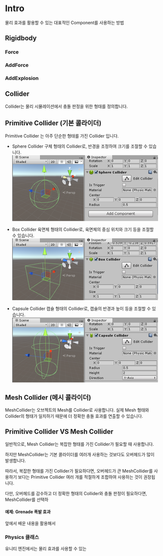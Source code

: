 # Intro


물리 효과를 활용할 수 있는 대표적인 Component를 사용하는 방법

## Rigidbody




### Force

### AddForce

### AddExplosion

## Collider
Collider는 물리 시뮬레이션에서 충돌 판정을 위한 형태를 정의합니다.


## Primitive Collider (기본 콜라이더)
Primitive Collider 는 아주 단순한 형태를 가진 Collider 입니다.

* Sphere Collider
구체 형태의 Collider로, 반경을 조정하여 크기를 조절할 수 있습니다.
![](images/sphere_collider.PNG)

* Box Collider
육면체 형태의 Collider로, 육면체의 중심 위치와 크기 등을 조절할 수 있습니다.
![](images/box_collider.PNG)

* Capsule Collider
캡슐 형태의 Collider로, 캡슐의 반경과 높이 등을 조절할 수 있습니다.
![](images/capsule_collider.PNG)



## Mesh Collider (메시 콜라이더)
MeshCollider는 오브젝트의 Mesh를 Collider로 사용합니다.
실제 Mesh 형태와 Collider의 형태가 일치하기 때문에 더 정확한 충돌 효과를 연출할 수 있습니다.



## Primitive Collider VS Mesh Collider

일반적으로, Mesh Collider는 복잡한 형태를 가진 Collider가 필요할 때 사용합니다.

하지만 MeshCollider는  기본 콜라이더를 여러개 사용하는 것보다도 오버헤드가 많이 발생합니다.




따라서, 복잡한 형태를 가진 Collider가 필요하다면, 오버헤드가 큰 MeshCollider를 사용하기 보다는 Primitive Collider 여러 개를 적절하게 조합하여 사용하는 것이 권장됩니다.

다만, 오버헤드를 감수하고 더 정확한 형태의 Collider와 충돌 판정이 필요하다면, MeshCollider를 선택하


#### 예제: Grenade 폭발 효과
앞에서 배운 내용을 활용해서



### Physics 클래스
유니티 엔진에서는 물리 효과를 사용할 수 있는
